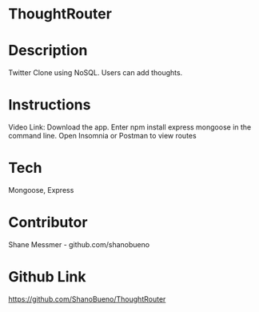 # ThoughtRouter

# Description

Twitter Clone using NoSQL. Users can add thoughts. 

# Instructions

Video Link: 
Download the app. 
Enter npm install express mongoose in the command line. 
Open Insomnia or Postman to view routes


# Tech
Mongoose, Express

# Contributor

Shane Messmer - github.com/shanobueno

# Github Link

https://github.com/ShanoBueno/ThoughtRouter



